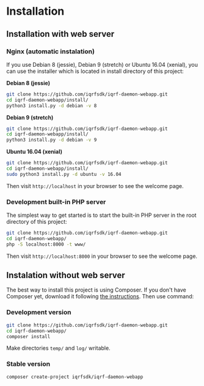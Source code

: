 # Installation

## Installation with web server

### Nginx (automatic instalation)

If you use Debian 8 (jessie), Debian 9 (stretch) or Ubuntu 16.04 (xenial), you can use the installer which is located in install directory of this project:

**Debian 8 (jessie)**
```bash
git clone https://github.com/iqrfsdk/iqrf-daemon-webapp.git
cd iqrf-daemon-webapp/install/
python3 install.py -d debian -v 8
```

**Debian 9 (stretch)**
```bash
git clone https://github.com/iqrfsdk/iqrf-daemon-webapp.git
cd iqrf-daemon-webapp/install/
python3 install.py -d debian -v 9
```

**Ubuntu 16.04 (xenial)**
```bash
git clone https://github.com/iqrfsdk/iqrf-daemon-webapp.git
cd iqrf-daemon-webapp/install/
sudo python3 install.py -d ubuntu -v 16.04
```

Then visit `http://localhost` in your browser to see the welcome page.

### Development built-in PHP server

The simplest way to get started is to start the built-in PHP server in the root directory of this project:

```bash
git clone https://github.com/iqrfsdk/iqrf-daemon-webapp.git
cd iqrf-daemon-webapp/
php -S localhost:8000 -t www/
```

Then visit `http://localhost:8000` in your browser to see the welcome page.

## Instalation without web server

The best way to install this project is using Composer. If you don't have Composer yet, download it following [the instructions](https://doc.nette.org/composer). Then use command:

### Development version

```bash
git clone https://github.com/iqrfsdk/iqrf-daemon-webapp.git
cd iqrf-daemon-webapp/
composer install
```

Make directories `temp/` and `log/` writable.

### Stable version

```bash
composer create-project iqrfsdk/iqrf-daemon-webapp
```
